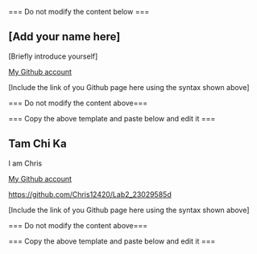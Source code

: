 === Do not modify the content below ===

## [Add your name here]
[Briefly introduce yourself]

[My Github account](http://www.github.com/put-your-github-username-here/)

[Include the link of you Github page here using the syntax shown above]

=== Do not modify the content above===

=== Copy the above template and paste below and edit it ===


## Tam Chi Ka
I am Chris

[My Github account](https://github.com/Chris12420)

https://github.com/Chris12420/Lab2_23029585d

[Include the link of you Github page here using the syntax shown above]

=== Do not modify the content above===

=== Copy the above template and paste below and edit it ===

